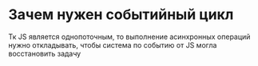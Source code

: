 # Зачем нужен событийный цикл

Тк JS является однопоточным, то выполнение асинхронных 
операций нужно откладывать, чтобы система по событию
от JS могла восстановить задачу